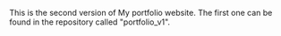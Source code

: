 This is the second version of My portfolio website. The first one can be found in the repository called "portfolio_v1".
